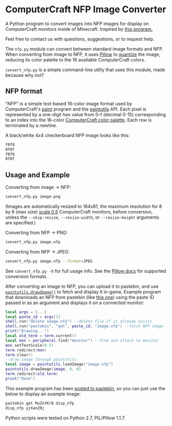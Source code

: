 # ComputerCraft NFP Image Converter

A Python program to convert images into NFP images for display on ComputerCraft monitors inside of Minecraft. Inspired by [this program.](http://bit.ly/EricPost)

Feel free to contact us with questions, suggestions, or to request help.

The `nfp.py` module can convert between standard image formats and NFP. When converting from image to NFP, it uses [Pillow](https://python-pillow.org/) to [quantize](https://en.wikipedia.org/wiki/Quantization_(image_processing)) the image, reducing its color palette to the 16 available ComputerCraft colors.

`convert_nfp.py` is a simple command-line utilty that uses this module, made because why not?

## NFP format

"NFP" is a simple text-based 16-color image format used by ComputerCraft's [paint](http://www.computercraft.info/wiki/Paint) program and the [paintutils](http://www.computercraft.info/wiki/Paintutils_(API)) API. Each pixel is represented by a one-digit hex value from 0-f (decimal 0-15) corresponding to an index into the 16-color [ComputerCraft color palette](http://www.computercraft.info/wiki/Colors_(API)#Colors). Each row is terminated by a newline.

A black/white 4x4 checkerboard NFP image looks like this:

```bash
f0f0
0f0f
f0f0
0f0f
```

## Usage and Example

Converting from image -> NFP:

```bash
convert_nfp.py image.png
```

(Images are automatically resized to 164x81, the maximum resolution for 8 by 6 (max size) [scale 0.5](http://www.computercraft.info/wiki/Monitor.setTextScale) ComputerCraft monitors, before conversion, unless the `--skip-resize`, `--resize-width`, or `--resize-height` arguments are specified.)

Converting from NFP -> PNG:

```bash
convert_nfp.py image.nfp
```

Converting from NFP -> JPEG:

```bash
convert_nfp.py image.nfp --format=JPEG
```

See `convert_nfp.py -h` for full usage info. See the [Pillow docs](https://pillow.readthedocs.io/en/stable/handbook/image-file-formats.html#fully-supported-formats) for supported conversion formats.

After converting an image to NFP, you can upload it to pastebin, and use [`paintutils.drawImage()`](http://www.computercraft.info/wiki/Paintutils.drawImage) to fetch and display it in-game. Example program that downloads an NFP from pastebin (like [this one](https://pastebin.com/ku2jnU6X)) using the paste ID passed in as an argument and displays it on a connected monitor:

```lua
local args = {...}
local paste_id = args[1]
shell.run("delete image.nfp") --delete file if it already exists
shell.run("pastebin", "get", paste_id, "image.nfp") --fetch NFP image from pastebin at given paste_id
print("Drawing...")
local old_term = term.current()
local mon = peripheral.find("monitor") --find and attach to monitor
mon.setTextScale(0.5)
term.redirect(mon)
term.clear()
--draw image through paintutils
local image = paintutils.loadImage("image.nfp") 
paintutils.drawImage(image, 0, 0)
term.redirect(old_term)
print("Done")
```

This example program has been [posted to pastebin](https://pastebin.com/MuZxYKrQ), so you can just use the below to display an example image:

```bash
pastebin get MuZxYKrQ disp_nfp
disp_nfp yjXanZ0j
```

Python scripts were tested on Python 2.7, PIL/Pillow 1.1.7.
